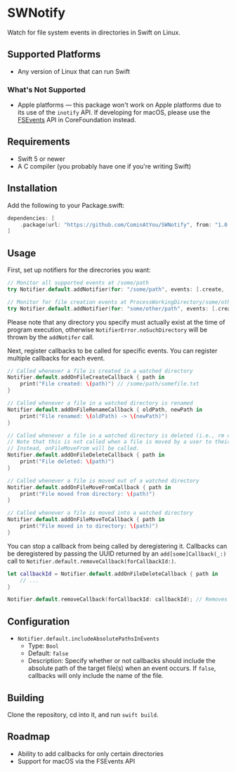 # SWNotify
Watch for file system events in directories in Swift on Linux.

## Supported Platforms
- Any version of Linux that can run Swift

### What's Not Supported
- Apple platforms — this package won't work on Apple platforms due to its use of the `inotify` API. If developing for macOS, please use the [FSEvents](https://developer.apple.com/documentation/coreservices/file_system_events) API in CoreFoundation instead.

## Requirements
- Swift 5 or newer
- A C compiler (you probably have one if you're writing Swift)

## Installation
Add the following to your Package.swift:
```swift
dependencies: [
    .package(url: "https://github.com/CominAtYou/SWNotify", from: "1.0.0")
]
```

## Usage
First, set up notifiers for the direcrories you want:
```swift
// Monitor all supported events at /some/path
try Notifier.default.addNotifier(for: "/some/path", events: [.create, .rename, .delete, .moveFrom, .moveTo])

// Monitor for file creation events at ProcessWorkingDirectory/some/other/path
try Notifier.default.addNotifier(for: "some/other/path", events: [.create])
```
Please note that any directory you specify must actually exist at the time of program execution, otherwise `NotifierError.noSuchDirectory` will be thrown by the `addNotifer` call.

Next, register callbacks to be called for specific events. You can register multiple callbacks for each event.
```swift
// Called whenever a file is created in a watched directory
Notifier.default.addOnFileCreateCallback { path in
    print("File created: \(path)") // /some/path/somefile.txt
}

// Called whenever a file in a watched directory is renamed
Notifier.default.addOnFileRenameCallback { oldPath, newPath in
    print("File renamed: \(oldPath) -> \(newPath)")
}

// Called whenever a file in a watched directory is deleted (i.e., rm or unlink(2))
// Note that this is not called when a file is moved by a user to their desktop environment's trash bin.
// Instead, onFileMoveFrom will be called.
Notifier.default.addOnFileDeleteCallback { path in
    print("File deleted: \(path)")
}

// Called whenever a file is moved out of a watched directory
Notifier.default.addOnFileMoveFromCallback { path in
    print("File moved from directory: \(path)")
}

// Called whenever a file is moved into a watched directory
Notifier.default.addOnFileMoveToCallback { path in
    print("File moved in to directory: \(path)")
}
```
You can stop a callback from being called by deregistering it. Callbacks can be deregistered by passing the UUID returned by an `add[some]Callback(_:)` call to `Notifier.default.removeCallback(forCallbackId:)`.
```swift
let callbackId = Notifier.default.addOnFileDeleteCallback { path in
    // ...
}

Notifier.default.removeCallback(forCallbackId: callbackId); // Removes the callback that was just registered.
```

## Configuration
- `Notifier.default.includeAbsolutePathsInEvents`
    - Type: `Bool`
    - Default: `false`
    - Description: Specify whether or not callbacks should include the absolute path of the target file(s) when an event occurs. If `false`, callbacks will only include the name of the file.

## Building
Clone the repository, cd into it, and run `swift build`.

## Roadmap
- Ability to add callbacks for only certain directories
- Support for macOS via the FSEvents API
